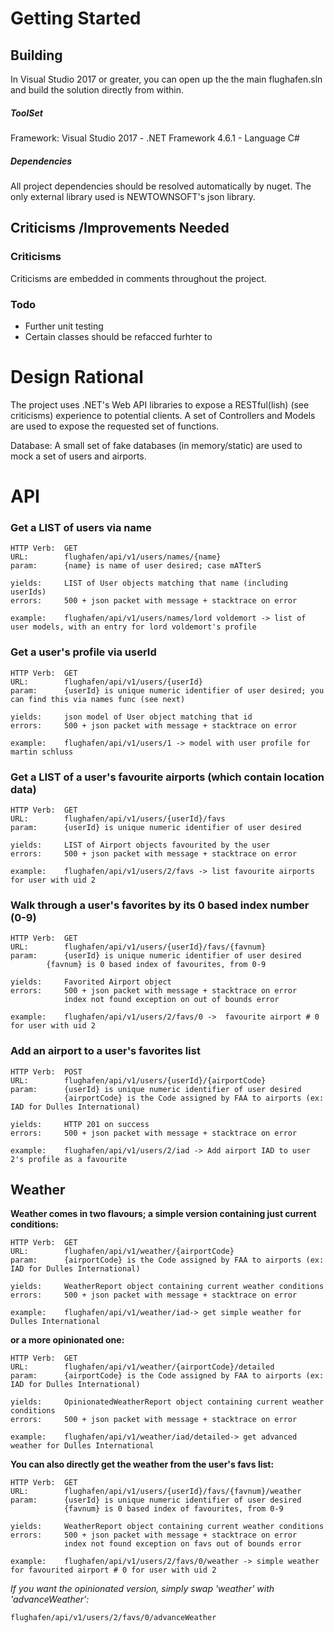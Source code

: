 


# Getting Started
## Building
In Visual Studio 2017 or greater, you can open up the the main flughafen.sln and build the solution directly from within.

##### ToolSet
Framework: Visual Studio 2017 - .NET Framework 4.6.1 - Language C#

##### Dependencies
All project dependencies should be resolved automatically by nuget. The only external library used is NEWTOWNSOFT's json library.

## Criticisms /Improvements Needed
### Criticisms
Criticisms are embedded in comments throughout the project. 

### Todo
* Further unit testing
* Certain classes should be refacced furhter to 

# Design Rational
The project uses .NET's Web API libraries to expose a RESTful(lish) (see criticisms) experience to potential clients. A set of Controllers and Models are used to expose the requested set of functions.

Database: A small set of fake databases (in memory/static) are used to mock a set of users and airports.

# API
### Get a LIST of users via name
```
HTTP Verb:	GET 
URL:		flughafen/api/v1/users/names/{name}
param:		{name} is name of user desired; case mATterS

yields:		LIST of User objects matching that name (including userIds)
errors:		500 + json packet with message + stacktrace on error

example:	flughafen/api/v1/users/names/lord voldemort -> list of user models, with an entry for lord voldemort's profile
```

### Get a user's profile via userId
```
HTTP Verb:	GET 
URL:		flughafen/api/v1/users/{userId}
param:		{userId} is unique numeric identifier of user desired; you can find this via names func (see next)

yields:		json model of User object matching that id
errors:		500 + json packet with message + stacktrace on error

example:	flughafen/api/v1/users/1 -> model with user profile for martin schluss
```

### Get a LIST of a user's favourite airports (which contain location data)
```
HTTP Verb:	GET 
URL:		flughafen/api/v1/users/{userId}/favs
param:		{userId} is unique numeric identifier of user desired

yields:		LIST of Airport objects favourited by the user
errors:		500 + json packet with message + stacktrace on error

example:	flughafen/api/v1/users/2/favs -> list favourite airports for user with uid 2
```

### Walk through a user's favorites by its 0 based index number (0-9)
```
HTTP Verb:	GET 
URL:		flughafen/api/v1/users/{userId}/favs/{favnum}
param:		{userId} is unique numeric identifier of user desired
		{favnum} is 0 based index of favourites, from 0-9
		
yields:		Favorited Airport object
errors:		500 + json packet with message + stacktrace on error
			index not found exception on out of bounds error

example:	flughafen/api/v1/users/2/favs/0 ->  favourite airport # 0 for user with uid 2
```

### Add an airport to a user's favorites list
```
HTTP Verb:	POST 
URL:		flughafen/api/v1/users/{userId}/{airportCode}
param:		{userId} is unique numeric identifier of user desired
			{airportCode} is the Code assigned by FAA to airports (ex: IAD for Dulles International) 

yields:		HTTP 201 on success
errors:		500 + json packet with message + stacktrace on error

example:	flughafen/api/v1/users/2/iad -> Add airport IAD to user 2's profile as a favourite
```

## Weather

**Weather comes in two flavours; a simple version containing just current conditions:**
```
HTTP Verb:	GET 
URL:		flughafen/api/v1/weather/{airportCode}
param:		{airportCode} is the Code assigned by FAA to airports (ex: IAD for Dulles International)

yields:		WeatherReport object containing current weather conditions
errors:		500 + json packet with message + stacktrace on error

example:	flughafen/api/v1/weather/iad-> get simple weather for Dulles International
```

**or a more opinionated one:**
```
HTTP Verb:	GET 
URL:		flughafen/api/v1/weather/{airportCode}/detailed
param:		{airportCode} is the Code assigned by FAA to airports (ex: IAD for Dulles International)

yields:		OpinionatedWeatherReport object containing current weather conditions
errors:		500 + json packet with message + stacktrace on error

example:	flughafen/api/v1/weather/iad/detailed-> get advanced weather for Dulles International
```

**You can also directly get the weather from the user's favs list:**

```
HTTP Verb:	GET 
URL:		flughafen/api/v1/users/{userId}/favs/{favnum}/weather
param:		{userId} is unique numeric identifier of user desired
			{favnum} is 0 based index of favourites, from 0-9

yields:		WeatherReport object containing current weather conditions
errors:		500 + json packet with message + stacktrace on error
			index not found exception on favs out of bounds error

example:	flughafen/api/v1/users/2/favs/0/weather -> simple weather for favourited airport # 0 for user with uid 2
```

*If you want the opinionated version, simply swap 'weather' with 'advanceWeather':*
```
flughafen/api/v1/users/2/favs/0/advanceWeather
```

